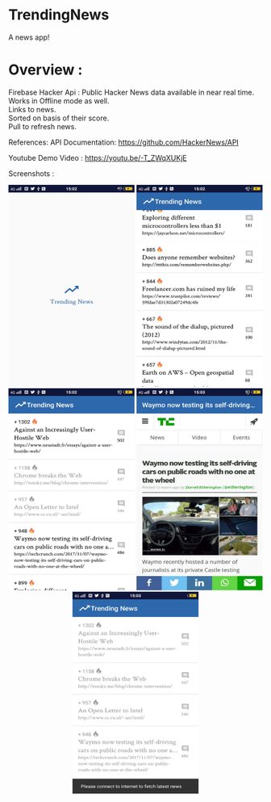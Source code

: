 # TrendingNews

A news app!

# Overview : <br />
Firebase Hacker Api : Public Hacker News data available in near real time.<br />
Works in Offline mode as well.<br />
Links to news.<br />
Sorted on basis of their score.<br />
Pull to refresh news.<br />

References:
API Documentation: https://github.com/HackerNews/API


Youtube Demo Video :
https://youtu.be/-T_ZWqXUKjE


Screenshots :

<p align="center">
  <img src="/app/src/main/assets/screenshots/Splash.jpg" width="250" height ="400"/>
  <img src="/app/src/main/assets/screenshots/FetchedNews.jpg" width="250" height ="400"/>
  <img src="/app/src/main/assets/screenshots/ReadNews.jpg" width="250" height ="400"/>
  <img src="/app/src/main/assets/screenshots/Article.jpg" width="250" height ="400"/>
  <img src="/app/src/main/assets/screenshots/InternetCheck.jpg" width="250" height ="400"/>
</p>



